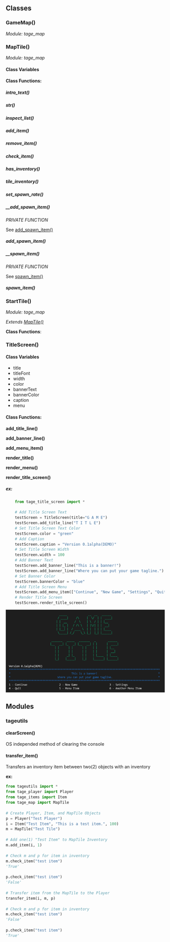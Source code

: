 ## Classes

### GameMap()
*Module: tage_map*

### MapTile()
*Module: tage_map*

#### Class Variables

#### Class Functions:
##### intro_text()

##### __str__()

##### inspect_list()

##### add_item()

##### remove_item()

##### check_item()

##### has_inventory()

##### tile_inventory()

##### set_spawn_rate()

##### __add_spawn_item()
*PRIVATE FUNCTION*

See [add_spawn_item()](#add_spawn_item)

##### add_spawn_item()

##### __spawn_item()
*PRIVATE FUNCTION*

See [spawn_item()](#spawn_item)

##### spawn_item()
### StartTile()
*Module: tage_map*

*Extends [MapTile()](#maptile)*

**Class Functions**:

### TitleScreen()

#### Class Variables
* title
* titleFont
* width
* color
* bannerText
* bannerColor
* caption
* menu

#### Class Functions:
**add_title_line()**

**add_banner_line()**

**add_menu_item()**

**render_title()**

**render_menu()**

**render_title_screen()**

##### ex:
```python
    from tage_title_screen import *

    # Add Title Screen Text
    testScreen = TitleScreen(title="G A M E")
    testScreen.add_title_line("T I T L E")
    # Set Title Screen Text Color
    testScreen.color = "green"
    # Add Caption
    testScreen.caption = "Version 0.1alpha(DEMO)"
    # Set Title Screen Width
    testScreen.width = 100
    # Add Banner Text
    testScreen.add_banner_line("This is a banner!")
    testScreen.add_banner_line("Where you can put your game tagline.")
    # Set Banner Color
    testScreen.bannerColor = "blue"
    # Add Title Screen Menu
    testScreen.add_menu_item(["Continue", "New Game", "Settings", "Quit", "Menu Item", "Another Menu Item"])
    # Render Title Screen
    testScreen.render_title_screen()
```
![title_screen](images/title_screen.png)
## Modules

### tageutils
#### clearScreen()
OS independed method of clearing the console

#### transfer_item()
Transfers an inventory item between two(2) objects with an inventory

**ex:**
```python
from tageutils import *
from tage_player import Player
from tage_items import Item
from tage_map import MapTile

# Create Player, Item, and MapTile Objects
p = Player("Test Player")
i = Item("Test Item", "This is a test item.", 100)
m = MapTile("Test Tile")

# Add one(1) "Test Item" to MapTile Inventory
m.add_item(i, 1)

# Check m and p for item in inventory
m.check_item("test item")
'True'

p.check_item("test item")
'False'

# Transfer item from the MapTile to the Player
transfer_item(i, m, p)

# Check m and p for item in inventory
m.check_item("test item")
'False'

p.check_item("test item")
'True'
```